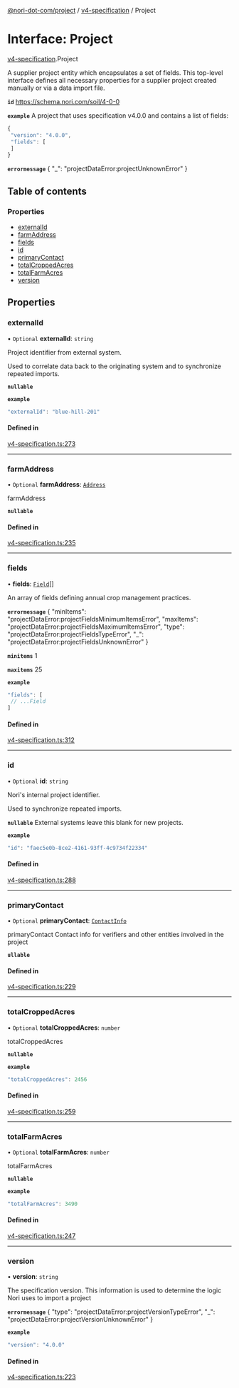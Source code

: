 [@nori-dot-com/project](../README.md) / [v4-specification](../modules/v4_specification.md) / Project

# Interface: Project

[v4-specification](../modules/v4_specification.md).Project

A supplier project entity which encapsulates a set of fields. This top-level interface defines all necessary properties for a supplier project created manually or via a data import file.

**`id`** https://schema.nori.com/soil/4-0-0

**`example`** A project that uses specification v4.0.0 and contains a list of fields:
```js
{
 "version": "4.0.0",
 "fields": [
 ]
}
```

**`errormessage`**
{
"_": "projectDataError:projectUnknownError"
}

## Table of contents

### Properties

- [externalId](v4_specification.Project.md#externalid)
- [farmAddress](v4_specification.Project.md#farmaddress)
- [fields](v4_specification.Project.md#fields)
- [id](v4_specification.Project.md#id)
- [primaryContact](v4_specification.Project.md#primarycontact)
- [totalCroppedAcres](v4_specification.Project.md#totalcroppedacres)
- [totalFarmAcres](v4_specification.Project.md#totalfarmacres)
- [version](v4_specification.Project.md#version)

## Properties

### externalId

• `Optional` **externalId**: `string`

Project identifier from external system.

Used to correlate data back to the originating system and to synchronize repeated imports.

**`nullable`**

**`example`**

```js
"externalId": "blue-hill-201"
```

#### Defined in

[v4-specification.ts:273](https://github.com/nori-dot-eco/nori-dot-com/blob/a06cfe9/packages/project/src/v4-specification.ts#L273)

___

### farmAddress

• `Optional` **farmAddress**: [`Address`](v4_specification.Address.md)

farmAddress

**`nullable`**

#### Defined in

[v4-specification.ts:235](https://github.com/nori-dot-eco/nori-dot-com/blob/a06cfe9/packages/project/src/v4-specification.ts#L235)

___

### fields

• **fields**: [`Field`](v4_specification.Field.md)[]

An array of fields defining annual crop management practices.

**`errormessage`**
{
"minItems": "projectDataError:projectFieldsMinimumItemsError",
"maxItems": "projectDataError:projectFieldsMaximumItemsError",
"type": "projectDataError:projectFieldsTypeError",
"_": "projectDataError:projectFieldsUnknownError"
}

**`minitems`** 1

**`maxitems`** 25

**`example`**

```js
"fields": [
 // ...Field
]
```

#### Defined in

[v4-specification.ts:312](https://github.com/nori-dot-eco/nori-dot-com/blob/a06cfe9/packages/project/src/v4-specification.ts#L312)

___

### id

• `Optional` **id**: `string`

Nori's internal project identifier.

Used to synchronize repeated imports.

**`nullable`** External systems leave this blank for new projects.

**`example`**

```js
"id": "faec5e0b-8ce2-4161-93ff-4c9734f22334"
```

#### Defined in

[v4-specification.ts:288](https://github.com/nori-dot-eco/nori-dot-com/blob/a06cfe9/packages/project/src/v4-specification.ts#L288)

___

### primaryContact

• `Optional` **primaryContact**: [`ContactInfo`](v4_specification.ContactInfo.md)

primaryContact Contact info for verifiers and other entities involved in the project

**`ullable`**

#### Defined in

[v4-specification.ts:229](https://github.com/nori-dot-eco/nori-dot-com/blob/a06cfe9/packages/project/src/v4-specification.ts#L229)

___

### totalCroppedAcres

• `Optional` **totalCroppedAcres**: `number`

totalCroppedAcres

**`nullable`**

**`example`**

```js
"totalCroppedAcres": 2456
```

#### Defined in

[v4-specification.ts:259](https://github.com/nori-dot-eco/nori-dot-com/blob/a06cfe9/packages/project/src/v4-specification.ts#L259)

___

### totalFarmAcres

• `Optional` **totalFarmAcres**: `number`

totalFarmAcres

**`nullable`**

**`example`**

```js
"totalFarmAcres": 3490
```

#### Defined in

[v4-specification.ts:247](https://github.com/nori-dot-eco/nori-dot-com/blob/a06cfe9/packages/project/src/v4-specification.ts#L247)

___

### version

• **version**: `string`

The specification version. This information is used to determine the logic Nori uses to import a project

**`errormessage`**
{
"type": "projectDataError:projectVersionTypeError",
"_": "projectDataError:projectVersionUnknownError"
}

**`example`**

```js
"version": "4.0.0"
```

#### Defined in

[v4-specification.ts:223](https://github.com/nori-dot-eco/nori-dot-com/blob/a06cfe9/packages/project/src/v4-specification.ts#L223)
